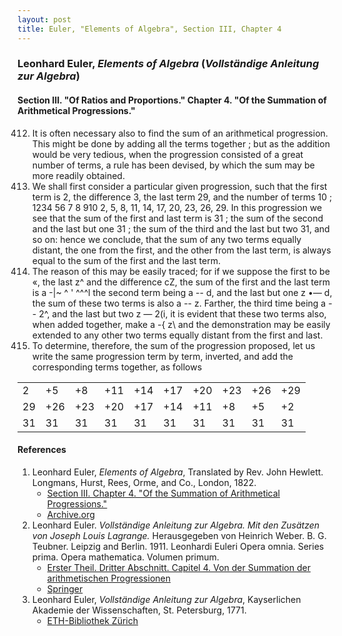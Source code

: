 ```yaml
---
layout: post
title: Euler, "Elements of Algebra", Section III, Chapter 4
---
```


### Leonhard Euler, *Elements of Algebra* (*Vollständige Anleitung zur Algebra*)

#### Section III. "Of Ratios and Proportions." Chapter 4. "Of the Summation of Arithmetical Progressions."

412. It is often necessary also to find the sum of an
arithmetical progression. This might be done by adding
all the terms together ; but as the addition would be very
tedious, when the progression consisted of a great number
of terms, a rule has been devised, by which the sum may be
more readily obtained.
413. We shall first consider a particular given progression,
such that the first term is 2, the difference 3, the last term
29, and the number of terms 10 ;
1234 56 7 8 910
2, 5, 8, 11, 14, 17, 20, 23, 26, 29.
In this progression we see that the sum of the first and
last term is 31 ; the sum of the second and the last but one
31 ; the sum of the third and the last but two 31, and so on:
hence we conclude, that the sum of any two terms equally
distant, the one from the first, and the other from the last
term, is always equal to the sum of the first and the last
term.
414. The reason of this may be easily traced; for if we
suppose the first to be «, the last z^ and the difference cZ, the
sum of the first and the last term is a -|~ ^ ' ^^^l the second
term being a -\- d, and the last but one z •— d, the sum of
these two terms is also a -\- z. Farther, the third time being
a -\- 2^, and the last but two z — 2(i, it is evident that these
two terms also, when added together, make a -{ z\ and the
demonstration may be easily extended to any other two
terms equally distant from the first and last.
415. To determine, therefore, the sum of the progression
proposed, let us write the same progression term by term,
inverted, and add the corresponding terms together, as
follows

<table>
<tbody>
  <tr>
    <td>2</td>
    <td>+5</td>
    <td>+8</td>
    <td>+11</td>
    <td>+14</td>
    <td>+17</td>
    <td>+20</td>
    <td>+23</td>
    <td>+26</td>
    <td>+29</td>
  </tr>
  <tr>
    <td>29</td>
    <td>+26</td>
    <td>+23</td>
    <td>+20</td>
    <td>+17</td>
    <td>+14</td>
    <td>+11</td>
    <td>+8</td>
    <td>+5</td>
    <td>+2</td>
  </tr>
  <tr>
    <td>31</td>
    <td>31</td>
    <td>31</td>
    <td>31</td>
    <td>31</td>
    <td>31</td>
    <td>31</td>
    <td>31</td>
    <td>31</td>
    <td>31</td>
  </tr>
</tbody>
</table>


#### References

1. Leonhard Euler, *Elements of Algebra*, Translated by Rev. John Hewlett. Longmans, Hurst, Rees, Orme, and Co., London, 1822.
    - [Section III. Chapter 4. "Of the Summation of Arithmetical Progressions."](/assets/euler/en/III-4.pdf)
    - [Archive.org](https://archive.org/details/elementsofalgebr00euleuoft/)
2. Leonhard Euler. *Vollständige Anleitung zur Algebra. Mit den Zusätzen von Joseph Louis Lagrange.* Herausgegeben von Heinrich Weber. B. G. Teubner. Leipzig and Berlin. 1911. Leonhardi Euleri Opera omnia. Series prima. Opera mathematica. Volumen primum.
    - [Erster Theil. Dritter Abschnitt. Capitel 4. Von der Summation der arithmetischen Progressionen](/assets/euler/de/I-III-4.pdf)
    - [Springer](https://link.springer.com/book/9783764314002)
3. Leonhard Euler, *Vollständige Anleitung zur Algebra*, Kayserlichen Akademie der Wissenschaften, St. Petersburg, 1771.
    - [ETH-Bibliothek Zürich](https://doi.org/10.3931/e-rara-9093)